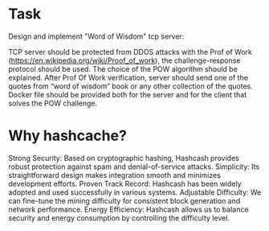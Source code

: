 # Task
Design and implement "Word of Wisdom" tcp server:

TCP server should be protected from DDOS attacks with the Prof of Work (https://en.wikipedia.org/wiki/Proof_of_work), the challenge-response protocol should be used.
The choice of the POW algorithm should be explained.
After Prof Of Work verification, server should send one of the quotes from “word of wisdom” book or any other collection of the quotes.
Docker file should be provided both for the server and for the client that solves the POW challenge.

# Why hashcache? 
Strong Security: Based on cryptographic hashing, Hashcash provides robust protection against spam and denial-of-service attacks.
Simplicity: Its straightforward design makes integration smooth and minimizes development efforts.
Proven Track Record: Hashcash has been widely adopted and used successfully in various systems.
Adjustable Difficulty: We can fine-tune the mining difficulty for consistent block generation and network performance.
Energy Efficiency: Hashcash allows us to balance security and energy consumption by controlling the difficulty level.


